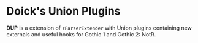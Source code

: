 # Doick's Union Plugins

**DUP** is a extension of `zParserExtender` with Union plugins containing new externals and useful hooks for Gothic 1 and Gothic 2: NotR.
